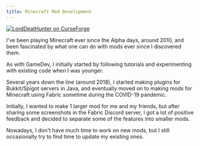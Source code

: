 ```yaml
---
title: Minecraft Mod Development
---
```


[![LordDeatHunter on CurseForge](https://cf.way2muchnoise.eu/author/full_LordDeatHunter_downloads.svg?badge_style=for_the_badge)](https://curseforge.com/members/lorddeathunter/projects)

I've been playing Minecraft ever since the Alpha days, around 2010, and been fascinated by what one can do with mods
ever since I discovered them.

As with GameDev, I initially started by following tutorials and experimenting with existing code when I was younger.

Several years down the line (around 2018), I started making plugins for Bukkit/Spigot servers in Java, and eventually
moved on to making mods for Minecraft using Fabric sometime during the COVID-19 pandemic.

Initially, I wanted to make 1 larger mod for me and my friends, but after sharing some screenshots in the Fabric Discord
server, I got a lot of positive feedback and decided to separate some of the features into smaller mods.

Nowadays, I don't have much time to work on new mods, but I still occasionally try to find time to update my existing
ones.
